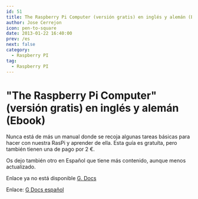 ```yaml
---
id: 51
title: The Raspberry Pi Computer (versión gratis) en inglés y alemán (Ebook)
author: Jose Cerrejon
icon: pen-to-square
date: 2013-01-22 16:40:00
prev: /es
next: false
category:
  - Raspberry PI
tag:
  - Raspberry PI
---
```


# "The Raspberry Pi Computer" (versión gratis) en inglés y alemán (Ebook)

Nunca está de más un manual donde se recoja algunas tareas básicas para hacer con nuestra RasPi y aprender de ella. Esta guía es gratuíta, pero también tienen una de pago por 2 €.

Os dejo también otro en Español que tiene más contenido, aunque menos actualizado.

Enlace ya no está disponible [G. Docs](https://docs.google.com/folder/d/0B1WmAU8rLxiBT180UjVPbzRyV2c/edit)

Enlace: [G Docs español](https://docs.google.com/file/d/0B0xutHWtzX57RmVZOEIwcjlOaWc/edit?pli=1)